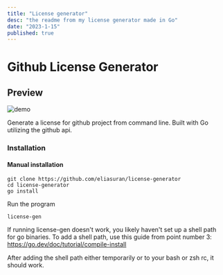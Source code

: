 ```yaml
---
title: "License generator"
desc: "the readme from my license generator made in Go"
date: "2023-1-15"
published: true
---
```



# Github License Generator

## Preview

![demo](https://github.com/eliasuran/license-gen/assets/118540201/e07991c0-61af-40db-a9e7-fa1708362bdc)

Generate a license for github project from command line. Built with Go utilizing the github api.

### Installation

#### Manual installation

```
git clone https://github.com/eliasuran/license-generator
cd license-generator
go install
```

Run the program

```
license-gen
```

If running license-gen doesn't work, you likely haven't set up a shell path for go binaries. To add a shell path, use this guide from point number 3: https://go.dev/doc/tutorial/compile-install

After adding the shell path either temporarily or to your bash or zsh rc, it should work.
